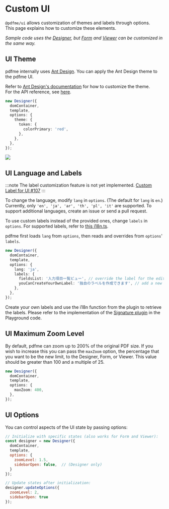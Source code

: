 # Custom UI

`@pdfme/ui` allows customization of themes and labels through options.  
This page explains how to customize these elements.

_Sample code uses the [Designer](/docs/getting-started#designer), but [Form](/docs/getting-started#form) and [Viewer](/docs/getting-started#viewer) can be customized in the same way._

## UI Theme

pdfme internally uses [Ant Design](https://ant.design/).
You can apply the Ant Design theme to the pdfme UI.

Refer to [Ant Design's documentation](https://ant.design/docs/react/customize-theme) for how to customize the theme.  
For the API reference, see [here](https://ant.design/docs/react/customize-theme#api).

```ts
new Designer({
  domContainer,
  template,
  options: {
    theme: {
      token: {
        colorPrimary: 'red',
      },
    },
  },
});
```

![](/img/custom-ui-theme.gif)

## UI Language and Labels

:::note
The label customization feature is not yet implemented.
[Custom Label for UI #107](https://github.com/pdfme/pdfme/issues/107)
:::

To change the language, modify `lang` in `options`. (The default for `lang` is `en`.)
Currently, only `'en', 'ja', 'ar', 'th', 'pl', 'it'` are supported.
To support additional languages, create an issue or send a pull request.

To use custom labels instead of the provided ones, change `labels` in `options`.
For supported labels, refer to [this i18n.ts](https://github.com/pdfme/pdfme/blob/main/packages/ui/src/i18n.ts).

pdfme first loads `lang` from `options`, then reads and overrides from `options`' `labels`.

```ts
new Designer({
  domContainer,
  template,
  options: {
    lang: 'ja',
    labels: {
      fieldsList: '入力項目一覧ビュー', // override the label for the edit button
      youCanCreateYourOwnLabel: '独自のラベルを作成できます', // add a new label for the custom plugin
    },
  },
});
```

Create your own labels and use the i18n function from the plugin to retrieve the labels. Please refer to the implementation of the [Signature plugin](https://github.com/pdfme/pdfme/blob/main/playground/src/plugins/signature.ts) in the Playground code.

## UI Maximum Zoom Level

By default, pdfme can zoom up to 200% of the original PDF size. 
If you wish to increase this you can pass the `maxZoom` option, the percentage that you want to be the new limit, to the Designer, Form, or Viewer. 
This value should be greater than 100 and a multiple of 25. 

```ts
new Designer({
  domContainer,
  template,
  options: {
    maxZoom: 400,
  },
});
```

## UI Options

You can control aspects of the UI state by passing options:

```javascript
// Initialize with specific states (also works for Form and Viewer):
const designer = new Designer({
  domContainer,
  template,
  options: {
    zoomLevel: 1.5,
    sidebarOpen: false,  // (Designer only)
  }
});

// Update states after initialization:
designer.updateOptions({
  zoomLevel: 2,
  sidebarOpen: true
});
```
